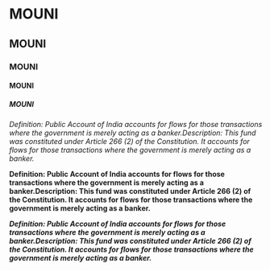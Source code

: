 # MOUNI
## MOUNI
### MOUNI
#### MOUNI
##### MOUNI

*Definition: Public Account of India accounts for flows for those transactions where the government is merely acting as a banker.Description: This fund was constituted under Article 266 (2) of the Constitution. It accounts for flows for those transactions where the government is merely acting as a banker.*

**Definition: Public Account of India accounts for flows for those transactions where the government is merely acting as a banker.Description: This fund was constituted under Article 266 (2) of the Constitution. It accounts for flows for those transactions where the government is merely acting as a banker.**

***Definition: Public Account of India accounts for flows for those transactions where the government is merely acting as a banker.Description: This fund was constituted under Article 266 (2) of the Constitution. It accounts for flows for those transactions where the government is merely acting as a banker.***
